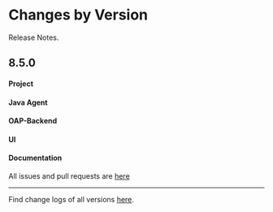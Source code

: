 Changes by Version
==================
Release Notes.

8.5.0
------------------
#### Project


#### Java Agent


#### OAP-Backend


#### UI


#### Documentation


All issues and pull requests are [here](https://github.com/apache/skywalking/milestone/76?closed=1)

------------------
Find change logs of all versions [here](changes).
